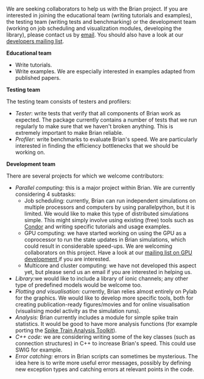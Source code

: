 <html><body><p>We are seeking collaborators to help us with the Brian project. If you are interested in joining the educational team (writing tutorials and examples), the testing team (writing tests and benchmarking) or the development team (working on job scheduling and visualization modules, developing the library), please contact us by <a href="mailto:romain@briansimulator.org">email</a>. You should also have a look at our <a href="http://groups.google.fr/group/brian-development">developers mailing list</a>.

<strong>Educational team</strong>
</p><ul>
	<li>Write tutorials.</li>
	<li>Write examples. We are especially interested in examples adapted from published papers.</li>
</ul>
<strong>Testing team</strong>

The testing team consists of testers and profilers:
<ul>
	<li><em>Tester</em>: write tests that verify that all components of Brian work as expected. The package currently contains a number of tests that we run regularly to make sure that we haven't broken anything. This is extremely important to make Brian reliable.</li>
	<li><em>Profiler</em>: write benchmarks to evaluate Brian's speed. We are particularly interested in finding the efficiency bottlenecks that we should be working on.</li>
</ul>
<strong>Development team</strong>

There are several projects for which we welcome contributors:
<ul>
	<li><em>Parallel computing: </em>this is a major project within Brian.     We are currently considering 4 subtasks:
<ul>
	<li>Job scheduling: currently, Brian can run independent simulations on multiple processors and computers by using parallelpython, but it is limited. We would like to make this type of distributed simulations simple. This might simply involve using existing (free) tools such as <a href="http://www.cs.wisc.edu/condor/">Condor</a> and writing specific tutorials and usage examples.</li>
	<li>GPU computing: we have started working on using the GPU as a coprocessor to run the state updates in Brian simulations, which could result in considerable speed-ups. We are welcoming collaborators on this project. Have a look at our <a href="http://groups.google.fr/group/brian-on-gpu">mailing list on GPU development </a>if you are interested.</li>
	<li>Multicore and cluster computing: we have not developed this aspect yet, but please send us an email if you are interested in helping us.</li>
</ul>
</li>
	<li><em>Library:</em>we would like to include a library of ionic channels; any other type of predefined models would be welcome too.</li>
	<li><em>Plotting and visualisation:</em> currently, Brian relies almost entirely on Pylab for the graphics. We would like to develop more specific tools, both for creating publication-ready figures/movies and for online visualisation (visualising model activity as the simulation runs).</li>
	<li><em>Analysis:</em> Brian currently includes a module for simple spike train statistics. It would be good to have more analysis functions (for example porting the <a href="http://neuroanalysis.org/toolkit/releases/1.0g/">Spike Train Analysis Toolkit</a>).</li>
	<li><em>C++ code: </em>we are considering writing some of the key classes (such as connection structures) in C++ to increase Brian's speed. This could use SWIG for example.</li>
	<li><em>Error catching:</em> errors in Brian scripts can sometimes be mysterious. The idea here is to write more useful error messages, possibly by defining new exception types and catching errors at relevant points in the code.</li>
</ul></body></html>